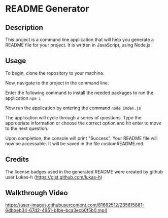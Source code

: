 # README Generator

## Description

This project is a command line application that will help you generate a README file for your project. It is written in JavaScript, using Node.js.

## Usage

To begin, clone the repository to your machine. 

Now, navigate to the project in the command line.

Enter the following command to install the needed packages to run the application ``` npm i ```

Now run the application by entering the command ``` node index.js ```

The application will cycle through a series of questions. Type the appropriate information or choose the correct option and hit enter to move to the next question.

Upon completion, the console will print "Success". Your README file will now be accessable. It will be saved in the file customREADME.md.

## Credits

The license badges used in the generated README were created by github user Lukas-h (https://gist.github.com/lukas-h)

## Walkthrough Video


https://user-images.githubusercontent.com/81662512/235815881-6dbbeb34-67d2-4951-b1be-bca3ecb0f5b0.mp4

